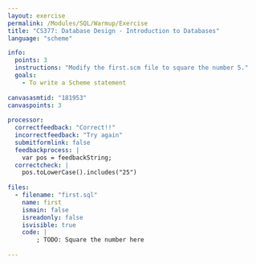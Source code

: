 ```yaml
---
layout: exercise
permalink: /Modules/SQL/Warmup/Exercise
title: "CS377: Database Design - Introduction to Databases"
language: "scheme"

info:
  points: 3
  instructions: "Modify the first.scm file to square the number 5."
  goals:
    - To write a Scheme statement
    
canvasasmtid: "181953"   
canvaspoints: 3
  
processor:  
  correctfeedback: "Correct!!" 
  incorrectfeedback: "Try again"
  submitformlink: false
  feedbackprocess: | 
    var pos = feedbackString;
  correctcheck: |
    pos.toLowerCase().includes("25")
 
files:
  - filename: "first.sql"
    name: first
    ismain: false
    isreadonly: false
    isvisible: true
    code: | 
        ; TODO: Square the number here
        
---
```

